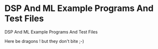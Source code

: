 # DSP And ML Example Programs And Test Files
DSP And ML Example Programs And Test Files

Here be dragons ! but they don't bite ;-)

